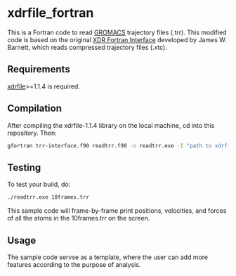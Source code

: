 # xdrfile_fortran

This is a Fortran code to read [GROMACS](http://www.gromacs.org/) trajectory files (.trr). This modified code is based on the original [XDR Fortran Interface](https://gist.github.com/wesbarnett/9728818) developed by James W. Barnett, which reads compressed trajectory files (.xtc).

## Requirements
[xdrfile](ftp://ftp.gromacs.org/pub/contrib/xdrfile-1.1.4.tar.gz)>=1.1.4 is required.

## Compilation

After compiling the xdrfile-1.1.4 library on the local machine, cd into this repository. Then:

```bash
gfortran trr-interface.f90 readtrr.f90 -o readtrr.exe -I "path to xdrfile header files" -L "path to xdrfile library" -lxdrfile
```

## Testing

To test your build, do:

```bash
./readtrr.exe 10frames.trr
```

This sample code will frame-by-frame print positions, velocities, and forces of all the atoms in the 10frames.trr on the screen.

## Usage

The sample code servse as a template, where the user can add more features according to the purpose of analysis.
